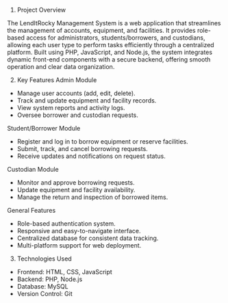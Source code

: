 1. Project Overview

  The LendItRocky Management System is a web application that streamlines the management of accounts, equipment, and facilities. It provides role-based access for administrators, students/borrowers, and custodians, allowing each user type to perform tasks efficiently through a centralized platform.
Built using PHP, JavaScript, and Node.js, the system integrates dynamic front-end components with a secure backend, offering smooth operation and clear data organization.

2. Key Features
Admin Module
- Manage user accounts (add, edit, delete).
- Track and update equipment and facility records.
- View system reports and activity logs.
- Oversee borrower and custodian requests.

Student/Borrower Module
- Register and log in to borrow equipment or reserve facilities.
- Submit, track, and cancel borrowing requests.
- Receive updates and notifications on request status.

Custodian Module
- Monitor and approve borrowing requests.
- Update equipment and facility availability.
- Manage the return and inspection of borrowed items.

General Features
- Role-based authentication system.
- Responsive and easy-to-navigate interface.
- Centralized database for consistent data tracking.
- Multi-platform support for web deployment.

3. Technologies Used
- Frontend: HTML, CSS, JavaScript
- Backend: PHP, Node.js
- Database: MySQL
- Version Control: Git
